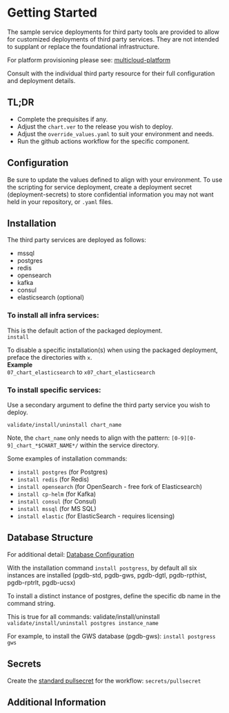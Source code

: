 # Getting Started

The sample service deployments for third party tools are provided to allow for customized deployments of third party services. They are not intended to supplant or replace the foundational infrastructure. 

For platform provisioning please see: [multicloud-platform](https://github.com/genesys/multicloud-platform)

Consult with the individual third party resource for their full configuration and deployment details.

## TL;DR
- Complete the prequisites if any.
- Adjust the `chart.ver` to the release you wish to deploy.
- Adjust the `override_values.yaml` to suit your environment and needs.
- Run the github actions workflow for the specific component.

## Configuration

Be sure to update the values defined to align with your environment.
To use the scripting for service deployment, create a deployment secret (deployment-secrets) to store confidential information you may not want held in your repository, or `.yaml` files. 

## Installation
The third party services are deployed as follows:

- mssql
- postgres
- redis
- opensearch
- kafka
- consul
- elasticsearch (optional)
### To install all infra services:
This is the default action of the packaged deployment.   
`install`

To disable a specific installation(s) when using the packaged deployment, preface the directories with `x`.   
**Example**   
`07_chart_elasticsearch` to `x07_chart_elasticsearch`
### To install specific services:
Use a secondary argument to define the third party service you wish to deploy. 

`validate/install/uninstall chart_name`

Note, the `chart_name` only needs to align with the pattern: `[0-9][0-9]_chart_*$CHART_NAME*/` within the service directory.

Some examples of installation commands:

- `install postgres` (for Postgres)
- `install redis` (for Redis)
- `install opensearch` (for OpenSearch - free fork of Elasticsearch)
- `install cp-helm` (for Kafka)
- `install consul` (for Consul)
- `install mssql` (for MS SQL)
- `install elastic` (for ElasticSearch - requires licensing)

## Database Structure
For additional detail: [Database Configuration](../../../doc/DATABASE.md)

With the installation command `install postgress`, by default all six instances are installed (pgdb-std, pgdb-gws, pgdb-dgtl, pgdb-rpthist, pgdb-rptrlt, pgdb-ucsx) 

To install a distinct instance of postgres, define the specific db name in the command string.

This is true for all commands: validate/install/uninstall
`validate/install/uninstall postgres instance_name`

For example, to install the GWS database (pgdb-gws):
`install postgress gws` 

## Secrets 
Create the [standard pullsecret](../#-considerations) for the workflow: 
`secrets/pullsecret`

## Additional Information
